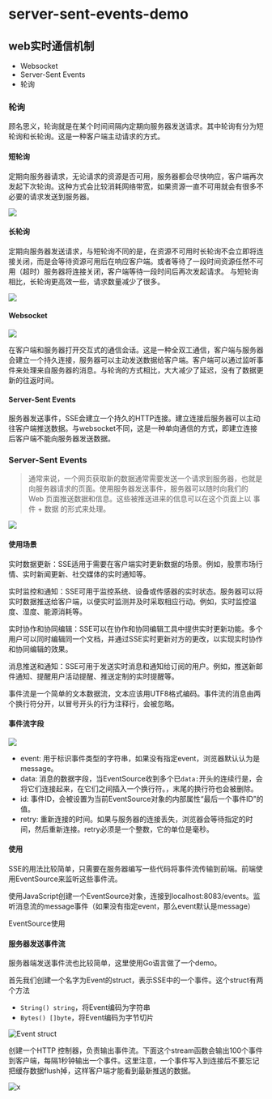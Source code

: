 # server-sent-events-demo

## web实时通信机制

* Websocket
* Server-Sent Events
* 轮询

### 轮询

顾名思义，轮询就是在某个时间间隔内定期向服务器发送请求。其中轮询有分为短轮询和长轮询。这是一种客户端主动请求的方式。

#### 短轮询

定期向服务器请求，无论请求的资源是否可用，服务器都会尽快响应，客户端再次发起下次轮询。这种方式会比较消耗网络带宽，如果资源一直不可用就会有很多不必要的请求发送到服务器。

![](https://article.biliimg.com/bfs/article/04d62b2b38b5f447d1eeb20110cc4111dad8cc86.png)


#### 长轮询
定期向服务器发送请求，与短轮询不同的是，在资源不可用时长轮询不会立即将连接关闭，而是会等待资源可用后在响应客户端。或者等待了一段时间资源任然不可用（超时）服务器将连接关闭，客户端等待一段时间后再次发起请求。
与短轮询相比，长轮询更高效一些，请求数量减少了很多。

![](https://article.biliimg.com/bfs/article/3c6811555f7109596b6d4e205360d7c6bf8eb67c.png)

#### Websocket

![](https://article.biliimg.com/bfs/article/3c6811555f7109596b6d4e205360d7c6bf8eb67c.png)

在客户端和服务器打开交互式的通信会话。这是一种全双工通信，客户端与服务器会建立一个持久连接，服务器可以主动发送数据给客户端。客户端可以通过监听事件来处理来自服务器的消息。与轮询的方式相比，大大减少了延迟，没有了数据更新的往返时间。

#### Server-Sent Events

服务器发送事件，SSE会建立一个持久的HTTP连接。建立连接后服务器可以主动往客户端推送数据。与websocket不同，这是一种单向通信的方式，即建立连接后客户端不能向服务器发送数据。

### Server-Sent Events
> 通常来说，一个网页获取新的数据通常需要发送一个请求到服务器，也就是向服务器请求的页面。使用服务器发送事件，服务器可以随时向我们的 Web 页面推送数据和信息。这些被推送进来的信息可以在这个页面上以 事件 + 数据 的形式来处理。

![](https://article.biliimg.com/bfs/article/e34404062b6adc3355411ed2a1610052640b3694.png)

#### 使用场景

实时数据更新：SSE适用于需要在客户端实时更新数据的场景。例如，股票市场行情、实时新闻更新、社交媒体的实时通知等。

实时监控和通知：SSE可用于监控系统、设备或传感器的实时状态。服务器可以将实时数据推送给客户端，以便实时监测并及时采取相应行动。例如，实时监控温度、湿度、能源消耗等。

实时协作和协同编辑：SSE可以在协作和协同编辑工具中提供实时更新功能。多个用户可以同时编辑同一个文档，并通过SSE实时更新对方的更改，以实现实时协作和协同编辑的效果。

消息推送和通知：SSE可用于发送实时消息和通知给订阅的用户。例如，推送新邮件通知、提醒用户活动提醒、推送定制的实时提醒等。

事件流是一个简单的文本数据流，文本应该用UTF8格式编码。事件流的消息由两个换行符分开，以冒号开头的行为注释行，会被忽略。

#### 事件流字段

![](https://article.biliimg.com/bfs/article/a566e50b0051cd78a28c3ec641865d54231214f4.png)

* event: 用于标识事件类型的字符串，如果没有指定event，浏览器默认认为是message。
* data: 消息的数据字段，当EventSource收到多个已```data:```开头的连续行是，会将它们连接起来，在它们之间插入一个换行符。，末尾的换行符也会被删除。
* id: 事件ID，会被设置为当前EventSource对象的内部属性“最后一个事件ID”的值。
* retry: 重新连接的时间。如果与服务器的连接丢失，浏览器会等待指定的时间，然后重新连接。retry必须是一个整数，它的单位是毫秒。

#### 使用

SSE的用法比较简单，只需要在服务器编写一些代码将事件流传输到前端。前端使用EventSource来监听这些事件流。

使用JavaScript创建一个EventSource对象，连接到localhost:8083/events。监听消息流的message事件（如果没有指定event，那么event默认是message）

EventSource使用


#### 服务器发送事件流

服务器端发送事件流也比较简单，这里使用Go语言做了一个demo。

首先我们创建一个名字为Event的struct，表示SSE中的一个事件。这个struct有两个方法

* `String() string`，将Event编码为字符串
* `Bytes() []byte`，将Event编码为字节切片

![Event struct](https://article.biliimg.com/bfs/article/b371e1ed17e63916d4862fhttps://article.biliimg.com/bfs/article/64ceff601c636f4426809085c6f150a5b0d1a4cb.pngd239667cfb2d8f93a2.png)

创建一个HTTP 控制器，负责输出事件流。下面这个stream函数会输出100个事件到客户端，每隔1秒钟输出一个事件。这里注意，一个事件写入到连接后不要忘记把缓存数据flush掉，这样客户端才能看到最新推送的数据。


![x](https://article.biliimg.com/bfs/article/64ceff601c636f4426809085c6f150a5b0d1a4cb.png)
